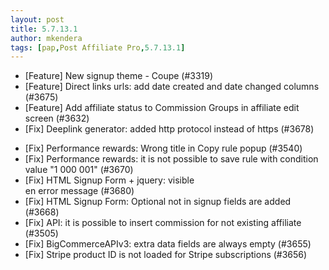 ```yaml
---
layout: post
title: 5.7.13.1
author: mkendera
tags: [pap,Post Affiliate Pro,5.7.13.1]
---
```


- [Feature] New signup theme - Coupe (#3319)
- [Feature] Direct links urls: add date created and date changed columns (#3675)
- [Feature] Add affiliate status to Commission Groups in affiliate edit screen (#3632)
- [Fix] Deeplink generator: added http protocol instead of https (#3678)

<!--more-->

- [Fix] Performance rewards: Wrong title in Copy rule popup (#3540)
- [Fix] Performance rewards: it is not possible to save rule with condition value "1 000 001" (#3670)
- [Fix] HTML Signup Form + jquery: visible <br> en error message (#3680)
- [Fix] HTML Signup Form: Optional not in signup fields are added (#3668)
- [Fix] API: it is possible to insert commission for not existing affiliate (#3505)
- [Fix] BigCommerceAPIv3: extra data fields are always empty (#3655)
- [Fix] Stripe product ID is not loaded for Stripe subscriptions (#3656)
